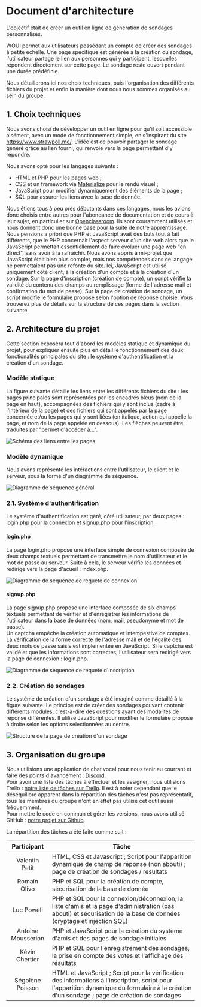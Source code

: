 # Document d'architecture
L'objectif était de créer un outil en ligne de génération de sondages personnalisés.

WOUI permet aux utilisateurs possédant un compte de créer des sondages à petite échelle. Une page spécifique est générée à la création du sondage, l'utilisateur partage le lien aux personnes qui y participent, lesquelles répondent directement sur cette page. Le sondage reste ouvert pendant une durée prédéfinie.

Nous détaillerons ici nos choix techniques, puis l'organisation des différents fichiers du projet et enfin la manière dont nous nous sommes organisés au sein du groupe.
## 1. Choix techniques
Nous avons choisi de développer un outil en ligne pour qu'il soit accessible aisément, avec un mode de fonctionnement simple, en s'inspirant du site <https://www.strawpoll.me/>. L'idée est de pouvoir partager le sondage généré grâce au lien fourni, qui renvoie vers la page permettant d'y répondre.

Nous avons opté pour les langages suivants :  
- HTML et PHP pour les pages web ;  
- CSS et un framework via [Materialize](https://materializecss.com/) pour le rendu visuel ;  
- JavaScript pour modifier dynamiquement des éléments de la page ;  
- SQL pour assurer les liens avec la base de donnée.

Nous étions tous à peu près débutants dans ces langages, nous les avions donc choisis entre autres pour l'abondance de documentation et de cours à leur sujet, en particulier sur [Openclassroom](https://openclassrooms.com/). Ils sont couramment utilisés et nous donnent donc une bonne base pour la suite de notre apprentissage.
Nous pensions a priori que PHP et JavaScript avait des buts tout à fait différents, que le PHP concernait l'aspect serveur d'un site web alors que le JavaScript permettait essentiellement de faire évoluer une page web "en direct", sans avoir à la rafraîchir. Nous avons appris à mi-projet que JavaScript était bien plus complet, mais nos compétences dans ce langage ne permettaient pas une refonte du site. Ici, JavaScript est utilisé uniquement côté client, à la création d'un compte et à la création d'un sondage. Sur la page d'inscription (création de compte), un script vérifie la validité du contenu des champs au remplissage (forme de l'adresse mail et confirmation du mot de passe). Sur la page de création de sondage, un script modifie le formulaire proposé selon l'option de réponse choisie. Vous trouverez plus de détails sur la structure de ces pages dans la section suivante.
## 2. Architecture du projet

Cette section exposera tout d'abord les modèles statique et dynamique du projet, pour expliquer ensuite plus en détail le fonctionnement des deux fonctionalités principales du site : le système d'authentification et la création d'un sondage.

### Modèle statique
La figure suivante détaille les liens entre les différents fichiers du site : les pages principales sont représentées par les encadrés bleus (nom de la page en haut), accompagnées des fichiers qui y sont inclus (cadre à l'intérieur de la page) et des fichiers qui sont appelés par la page concernée et/ou les pages qui y sont liées (en italique, action qui appelle la page, et nom de la page appelée en dessous). Les flèches peuvent être traduites par "permet d'accéder à...".

![Schéma des liens entre les pages](https://github.com/SegolenePoisson/ProjetL3/raw/master/info/img/liens_pages.jpg "Schéma des liens entre les pages")

### Modèle dynamique
Nous avons représenté les intéractions entre l'utilisateur, le client et le serveur, sous la forme d'un diagramme de séquence.

![Diagramme de séquence général](https://github.com/SegolenePoisson/ProjetL3/raw/master/info/img/DiagSéquenceWoui.png "Diagramme de séquence du générateur de sondage.")

### 2.1. Système d'authentification
Le système d'authentification est géré, côté utilisateur, par deux pages : login.php pour la connexion et signup.php pour l'inscription.
#### login.php
La page login.php propose une interface simple de connexion composée de deux champs textuels permettant de transmettre le nom d'utilisateur et le mot de passe au serveur. Suite à cela, le serveur vérifie les données et redirige vers la page d'acueil : index.php.

![Diagramme de sequence de requete de connexion](https://github.com/SegolenePoisson/ProjetL3/raw/master/info/img/Diagramme_de_sequence_de_requete_de_connexion.png "Diagramme de sequence de requete de connexion")

#### signup.php
La page signup.php propose une interface composée  de six champs textuels permettant de vérifier et d'enregistrer les informations de l'utilisateur dans la base de données (nom, mail, pseudonyme et mot de passe).  
Un captcha empêche la création automatique et intempestive de comptes.  
La vérification de la forme correcte de l'adresse mail et de l'égalité des deux mots de passe saisis est implementée en JavaScript.
Si le captcha est validé et que les informations sont correctes, l'utilisateur sera redirigé vers la page de connexion : login.php.

![Diagramme de sequence de requete d'inscription](https://github.com/SegolenePoisson/ProjetL3/raw/master/info/img/Diagramme_de_sequence_de_requete_d'inscription.png "Diagramme de sequence de requete d'inscription")


### 2.2. Création de sondages
Le système de création d'un sondage a été imaginé comme détaillé à la figure suivante. Le principe est de créer des sondages pouvant contenir différents modules, c'est-à-dire des questions ayant des modalités de réponse différentes. Il utilise JavaScript pour modifier le formulaire proposé à droite selon les options selectionnées au centre.

![Structure de la page de création d'un sondage](https://github.com/SegolenePoisson/ProjetL3/raw/master/info/img/poll_modulaire.jpg "Structure de la page de création d'un sondage")

## 3. Organisation du groupe
Nous utilisions une application de chat vocal pour nous tenir au courrant et faire des points d'avancement : [Discord](https://discordapp.com/).  
Pour avoir une liste des tâches à effectuer et les assigner, nous utilisions Trello : [notre liste de tâches sur Trello](https://trello.com/b/PUTqpnMR/woui). Il est à noter cependant que le déséquilibre apparent dans la répartition des tâches n'est pas représentatif, tous les membres du groupe n'ont en effet pas utilisé cet outil aussi fréquemment.  
Pour mettre le code en commun et gérer les versions, nous avons utilisé GitHub : [notre projet sur Github](https://github.com/SegolenePoisson/ProjetL3/).

La répartition des tâches a été faite comme suit :

Participant | Tâche
:---: | ---
Valentin Petit |  HTML, CSS et Javascript ; Script pour l'apparition dynamique de champ de réponse (non abouti) ; page de création de sondages / resultats
Romain Olivo | PHP et SQL pour la création de compte, sécurisation de la base de donnée
Luc Powell | PHP et SQL pour la connexion/déconnexion, la liste d'amis et la page d'administration (pas abouti) et sécurisation de la base de données (cryptage et injection SQL)
Antoine Mousserion | PHP et JavaScript pour la création du système d'amis et des pages de sondage initiales
Kévin Chertier | PHP et SQL pour l'enregistrement des sondages, la prise en compte des votes et l'affichage des résultats
Ségolène Poisson | HTML et JavaScript ; Script pour la vérification des informations à l'inscription, script pour l'apparition dynamique du formulaire à la création d'un sondage ; page de création de sondages
